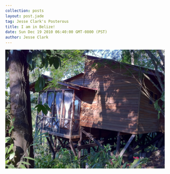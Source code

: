 ```yaml
---
collection: posts
layout: post.jade
tag: Jesse Clark's Posterous
title: I am in Belize!
date: Sun Dec 19 2010 06:40:00 GMT-0800 (PST)
author: Jesse Clark
---
```

<img src='/posterous-import/2010/12/18852841-photo.JPG'>
